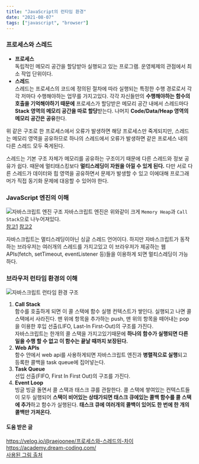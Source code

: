 ```yaml
---
title: "JavaScript의 런타임 환경"
date: "2021-08-07"
tags: ["javascript", "browser"]
---
```


### 프로세스와 스레드

- **프로세스**<br/>
  독립적인 메모리 공간을 할당받아 실행되고 있는 프로그램. 운영체제의 관점에서 최소 작업 단위이다.
- **스레드**<br/>
  스레드는 프로세스의 코드에 정의된 절차에 따라 실행되는 특정한 수행 경로로서 각각 저마다 수행해야하는 업무를 가지고있다. 각각 자신들만의 **수행해야하는 함수의 호출을 기억해야하기 때문에** 프로세스가 할당받은 메모리 공간 내에서 스레드마다 **Stack 영역의 메모리 공간을 따로 할당**받는다. 나머지 **Code/Data/Heap 영역의 메모리 공간은 공유**한다.

위 같은 구조로 한 프로세스에서 오류가 발생하면 해당 프로세스만 죽게되지만, 스레드는 메모리 영역을 공유하므로 하나의 스레드에서 오류가 발생하면 같은 프로세스 내의 다른 스레드 모두 죽게된다.

스레드는 기본 구조 자체가 메모리를 공유하는 구조이기 때문에 다른 스레드와 정보 공유가 쉽다. 때문에 멀티태스킹보다 **멀티스레딩이 자원을 아낄 수 있게 된다.** 다만 서로 다른 스레드가 데이터와 힙 영역을 공유하면서 문제가 발생할 수 있고 이에대해 프로그래머가 직접 동기화 문제에 대응할 수 있어야 한다.

### JavaScript 엔진의 이해

![자바스크립트 엔진 구조](https://joshua1988.github.io/images/posts/web/translation/how-js-works/js-engine-structure.png)
자바스크립트 엔진은 위와같이 크게 `Memory Heap`과 `Call Stack`으로 나누어져있다.<br/>
[참고1](https://velog.io/@hidaehyunlee/메모리-구조를-알아보자) [참고2](https://curryyou.tistory.com/276)

자바스크립트는 멀티스레딩이아닌 싱글 스레드 언어이다. 하지만 자바스크립트가 동작하는 브라우저는 여러개의 스레드를 가지고있고 이 브라우저가 제공하는 웹 APIs(fetch, setTimeout, eventListener 등)들을 이용하게 되면 멀티스레딩이 가능하다.

### 브라우저 런타임 환경의 이해

![자바스크립트 런타임 환경 구조](https://joshua1988.github.io/images/posts/web/translation/how-js-works/js-engine-runtime.png)

1. **Call Stack**<br/>
   함수를 호출하게 되면 이 콜 스택에 함수 실행 컨텍스트가 쌓인다. 실행되고 나면 콜 스택에서 사라진다.
   맨 위에 항목을 추가하는 push, 맨 위의 항목을 떼어내는 pop을 이용한 후입 선출(LIFO, Last-In First-Out)의 구조를 가진다.<br/>
   자바스크립트는 한개의 콜 스택을 가지고있기때문에 **하나의 함수가 실행되면 다른 일을 수행 할 수 없고 이 함수는 끝날 때까지 보장된다.**
2. **Web APIs**<br/>
   함수 안에서 web api를 사용하게되면 자바스크립트 엔진과 **병렬적으로 실행**되고 등록한 콜백을 task queue에 집어넣는다.
3. **Task Queue**<br/>
   선입 선출(FIFO, First In First Out)의 구조를 가진다.
4. **Event Loop**<br/>
   빙글 빙글 돌면서 콜 스택과 태스크 큐를 관찰한다. 콜 스택에 쌓여있는 컨텍스트들이 모두 실행되어 **스택이 비어있는 상태가되면 태스크 큐에있는 콜백 함수를 콜 스택에 추가**하고 함수가 실행된다. **태스크 큐에 여러개의 콜백이 있어도 한 번에 한 개의 콜백만 가져온다.**

#### 도움 받은 글

https://velog.io/@raejoonee/프로세스와-스레드의-차이<br/>
https://academy.dream-coding.com/<br/>
[사용된 그림 출처](https://joshua1988.github.io/web-development/translation/javascript/how-js-works-inside-engine/)
